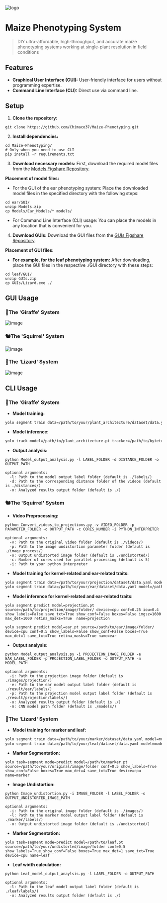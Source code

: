 ![logo](https://github.com/user-attachments/assets/1392e8f6-083a-4b8b-8c88-b227d3edfdba)
# Maize Phenotyping System
> DIY ultra-affordable, high-throughput, and accurate maize phenotyping systems working at single-plant resolution in field conditions

## Features
- **Graphical User Interface (GUI):** User-friendly interface for users without programming expertise.
- **Command Line Interface (CLI):** Direct use via command line.

## Setup

1. **Clone the repository:**
```
git clone https://github.com/Chimaco37/Maize-Phenotyping.git
```
2. **Install dependencies:**
```
cd Maize-Phenotyping/
# Only when you need to use CLI
pip install -r requirements.txt
```

3. **Download necessary models:**
First, download the required model files from the [Models Figshare Repository](https://doi.org/10.6084/m9.figshare.26282731).

**Placement of model files:**
- For the GUI of the ear phenotyping system:
Place the downloaded model files in the specified directory with the following steps:
 ```
cd ear/GUI/
unzip Models.zip
cp Models/Ear_Models/* models/
```
- For Command Line Interface (CLI) usage:
You can place the models in any location that is convenient for you.

4. **Download GUIs:**
Download the GUI files from the [GUIs Figshare Repository](https://doi.org/10.6084/m9.figshare.26363107).

**Placement of GUI files:**

- **For example, for the leaf phenotyping system:**
After downloading, place the GUI files in the respective ./GUI directory with these steps:
```
cd leaf/GUI/
unzip GUIs.zip
cp GUIs/Lizard.exe ./
```

## GUI Usage
### 🦒The 'Giraffe' System
![image](https://github.com/user-attachments/assets/6d37a213-d0c5-4445-9cfa-335f4e5c00e6)

### 🐿️The 'Squirrel' System
![image](https://github.com/user-attachments/assets/efc8459c-55f9-4a39-a1b8-0e457a93f021)

### 🦎The 'Lizard' System
![image](https://github.com/user-attachments/assets/6e06a325-d988-446e-b2c6-13a2b721f2d9)


## CLI Usage

### 🦒The 'Giraffe' System

- **Model training:**

```bash
yolo segment train data=/path/to/your/plant_architecture/dataset/data.yaml model=/path/to/your/plant_architecture/model.pt epochs=200 patience=30 batch=64 imgsz=640 device=0 name=plant_architecture_training
```

- **Model inference:**

```bash
yolo track model=/path/to/plant_architecture.pt tracker=/path/to/bytetrack.yaml source=/path/to/your/video/folder save_txt=True save=True show_labels=True show_conf=True boxes=True conf=0.6 iou=0.5 imgsz=641 agnostic_nms=False retina_masks=True device=0 name=plant_architecture
```
- **Output analysis:**
```
python Model_output_analysis.py -l LABEL_FOLDER -d DISTANCE_FOLDER -o OUTPUT_PATH

optional arguments:
  -l: Path to the model output label folder (default is ./labels/)
  -d: Path to the corresponding distance folder of the videos (default is ./distances/)
  -o: Analyzed results output folder (default is ./)
```

### 🐿️The 'Squirrel' System

- **Video Preprocessing:**
```
python Convert_videos_to_projections.py -v VIDEO_FOLDER -p PARAMETER_FOLDER -o OUTPUT_PATH -c CORES_NUMBER -i PYTHON_INTERPRETER

optional arguments:
  -v: Path to the original video folder (default is ./videos/)
  -p: Path to the image undistortion parameter folder (default is ./image_process/)
  -o: Output undistorted image folder (default is ./undistorted/)
  -c: Number of cores used for parallel processing (default is 5)
  -i: Path to your python interpreter
```

- **Model training for kernel-related and ear-related traits:**

```bash
yolo segment train data=/path/to/your/projection/dataset/data.yaml model=/path/to/your/projection/model.pt epochs=200 batch=4 patience=30 device=0,1,2,3 name=projection_model_training
yolo segment train data=/path/to/your/ear/dataset/data.yaml model=/path/to/your/ear/model.pt epochs=200 batch=32 patience=30 device=0 name=ear_model_training
```

- **Model inference for kernel-related and ear-related traits:**

```
yolo segment predict model=projection.pt source=/path/to/projection/image/folder/ device=cpu conf=0.25 iou=0.4 show_labels=False save_txt=True show_conf=False boxes=False imgsz=1600 max_det=1000 retina_masks=True  name=projection

yolo segment predict model=ear.pt source=/path/to/ear/image/folder/ device=cpu conf=0.5 show_labels=False show_conf=False boxes=True max_det=1 save_txt=True retina_masks=True name=ear
```
- **Output analysis:**
```
python Model_output_analysis.py -i PROJECTION_IMAGE_FOLDER -e EAR_LABEL_FOLDER -p PROJECTION_LABEL_FOLDER -o OUTPUT_PATH -m MODEL_PATH

optional arguments:
  -i: Path to the projection image folder (default is ./images/projection/)
  -e: Path to the ear model output label folder (default is ./result/ear/labels/)
  -p: Path to the projection model output label folder (default is ./result/projection/labels/)
  -o: Analyzed results output folder (default is ./)
  -m: CNN model path folder (default is ./models/)
```


### 🦎The 'Lizard' System
- **Model training for marker and leaf:**

```bash
yolo segment train data=/path/to/your/marker/dataset/data.yaml model=model=/path/to/your/marker/model.pt epochs=200 batch=32 device=0 name=marker_model_training
yolo segment train data=/path/to/your/leaf/dataset/data.yaml model=model=/path/to/your/leaf/model.pt epochs=200 batch=32 device=0 name=leaf_model_training
```

- **Marker Segmentation:**

```
yolo task=segment mode=predict model=/path/to/marker.pt source=/path/to/your/original/image/folder conf=0.5 show_labels=True show_conf=False boxes=True max_det=4 save_txt=True device=cpu name=marker
```
- **Image Undistortion:**
```
python Image_undistortion.py -i IMAGE_FOLDER -l LABEL_FOLDER -o OUTPUT_UNDISTORTED_IMAGE_PATH

optional arguments:
  -i: Path to the original image folder (default is ./images/)
  -l: Path to the marker model output label folder (default is ./marker/labels/)
  -o: Output undistorted image folder (default is ./undistorted/)
```
- **Marker Segmentation:**
```
yolo task=segment mode=predict model=/path/to/leaf.pt source=/path/to/your/undistorted/image/folder conf=0.5 show_labels=True show_conf=False boxes=True max_det=1 save_txt=True device=cpu name=leaf
```
- **Leaf width calculation:**
```
python Leaf_model_output_anaylsis.py -l LABEL_FOLDER -o OUTPUT_PATH

optional arguments:
  -l: Path to the leaf model output label folder (default is ./leaf/labels/)
  -o: Analyzed results output folder (default is ./)
```
